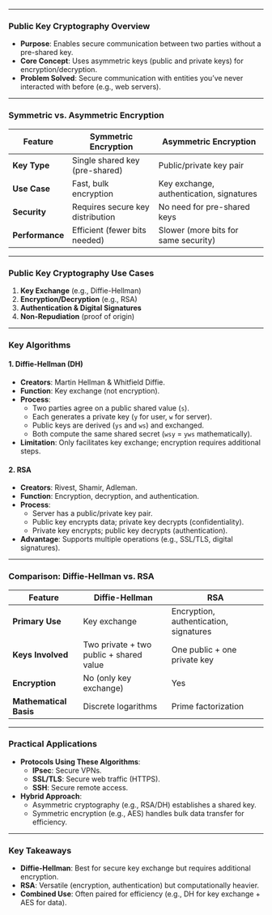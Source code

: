 
---

### **Public Key Cryptography Overview**
- **Purpose**: Enables secure communication between two parties without a pre-shared key.
- **Core Concept**: Uses asymmetric keys (public and private keys) for encryption/decryption.
- **Problem Solved**: Secure communication with entities you’ve never interacted with before (e.g., web servers).

---

### **Symmetric vs. Asymmetric Encryption**
| Feature               | Symmetric Encryption                     | Asymmetric Encryption                   |
|-----------------------|------------------------------------------|-----------------------------------------|
| **Key Type**          | Single shared key (pre-shared)           | Public/private key pair                 |
| **Use Case**          | Fast, bulk encryption                    | Key exchange, authentication, signatures|
| **Security**          | Requires secure key distribution         | No need for pre-shared keys             |
| **Performance**       | Efficient (fewer bits needed)            | Slower (more bits for same security)    |

---

### **Public Key Cryptography Use Cases**
1. **Key Exchange** (e.g., Diffie-Hellman)
2. **Encryption/Decryption** (e.g., RSA)
3. **Authentication & Digital Signatures**
4. **Non-Repudiation** (proof of origin)

---

### **Key Algorithms**
#### **1. Diffie-Hellman (DH)**
- **Creators**: Martin Hellman & Whitfield Diffie.
- **Function**: Key exchange (not encryption).
- **Process**:
  - Two parties agree on a public shared value (`s`).
  - Each generates a private key (`y` for user, `w` for server).
  - Public keys are derived (`ys` and `ws`) and exchanged.
  - Both compute the same shared secret (`wsy` = `yws` mathematically).
- **Limitation**: Only facilitates key exchange; encryption requires additional steps.

#### **2. RSA**
- **Creators**: Rivest, Shamir, Adleman.
- **Function**: Encryption, decryption, and authentication.
- **Process**:
  - Server has a public/private key pair.
  - Public key encrypts data; private key decrypts (confidentiality).
  - Private key encrypts; public key decrypts (authentication).
- **Advantage**: Supports multiple operations (e.g., SSL/TLS, digital signatures).

---

### **Comparison: Diffie-Hellman vs. RSA**
| Feature               | Diffie-Hellman                          | RSA                                     |
|-----------------------|-----------------------------------------|-----------------------------------------|
| **Primary Use**       | Key exchange                            | Encryption, authentication, signatures  |
| **Keys Involved**     | Two private + two public + shared value | One public + one private key            |
| **Encryption**        | No (only key exchange)                  | Yes                                     |
| **Mathematical Basis**| Discrete logarithms                    | Prime factorization                     |

---

### **Practical Applications**
- **Protocols Using These Algorithms**:
  - **IPsec**: Secure VPNs.
  - **SSL/TLS**: Secure web traffic (HTTPS).
  - **SSH**: Secure remote access.
- **Hybrid Approach**:
  - Asymmetric cryptography (e.g., RSA/DH) establishes a shared key.
  - Symmetric encryption (e.g., AES) handles bulk data transfer for efficiency.

---

### **Key Takeaways**
- **Diffie-Hellman**: Best for secure key exchange but requires additional encryption.
- **RSA**: Versatile (encryption, authentication) but computationally heavier.
- **Combined Use**: Often paired for efficiency (e.g., DH for key exchange + AES for data).